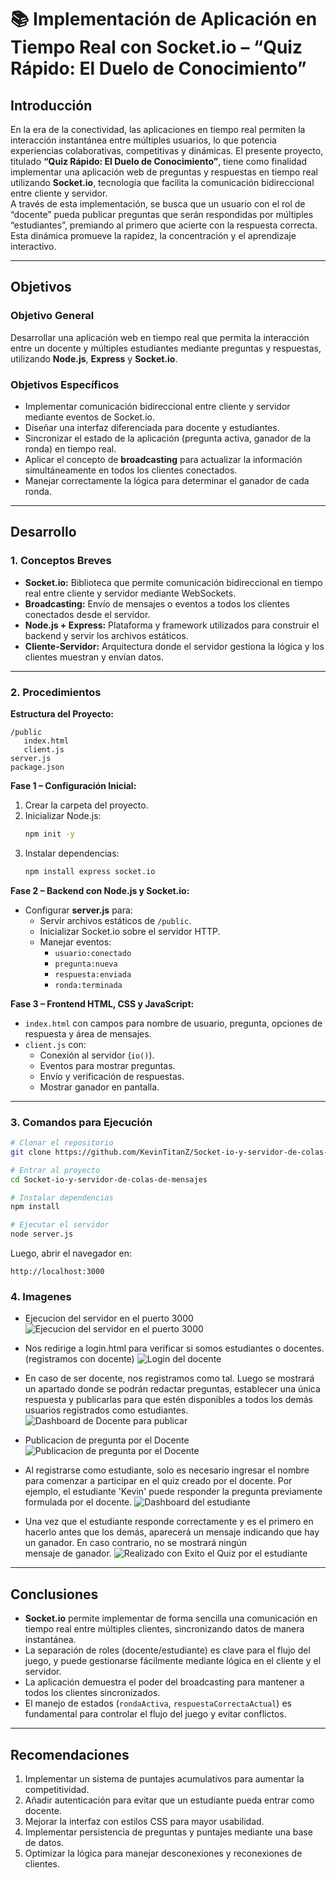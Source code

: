 # 📚 Implementación de Aplicación en Tiempo Real con Socket.io – “Quiz Rápido: El Duelo de Conocimiento”

## **Introducción**
En la era de la conectividad, las aplicaciones en tiempo real permiten la interacción instantánea entre múltiples usuarios, lo que potencia experiencias colaborativas, competitivas y dinámicas. El presente proyecto, titulado **“Quiz Rápido: El Duelo de Conocimiento”**, tiene como finalidad implementar una aplicación web de preguntas y respuestas en tiempo real utilizando **Socket.io**, tecnología que facilita la comunicación bidireccional entre cliente y servidor.  
A través de esta implementación, se busca que un usuario con el rol de “docente” pueda publicar preguntas que serán respondidas por múltiples “estudiantes”, premiando al primero que acierte con la respuesta correcta. Esta dinámica promueve la rapidez, la concentración y el aprendizaje interactivo.

---

## **Objetivos**
### **Objetivo General**
Desarrollar una aplicación web en tiempo real que permita la interacción entre un docente y múltiples estudiantes mediante preguntas y respuestas, utilizando **Node.js**, **Express** y **Socket.io**.

### **Objetivos Específicos**
- Implementar comunicación bidireccional entre cliente y servidor mediante eventos de Socket.io.
- Diseñar una interfaz diferenciada para docente y estudiantes.
- Sincronizar el estado de la aplicación (pregunta activa, ganador de la ronda) en tiempo real.
- Aplicar el concepto de **broadcasting** para actualizar la información simultáneamente en todos los clientes conectados.
- Manejar correctamente la lógica para determinar el ganador de cada ronda.

---

## **Desarrollo**

### **1. Conceptos Breves**
- **Socket.io:** Biblioteca que permite comunicación bidireccional en tiempo real entre cliente y servidor mediante WebSockets.
- **Broadcasting:** Envío de mensajes o eventos a todos los clientes conectados desde el servidor.
- **Node.js + Express:** Plataforma y framework utilizados para construir el backend y servir los archivos estáticos.
- **Cliente-Servidor:** Arquitectura donde el servidor gestiona la lógica y los clientes muestran y envían datos.

---

### **2. Procedimientos**
**Estructura del Proyecto:**
```
/public
   index.html
   client.js
server.js
package.json
```

**Fase 1 – Configuración Inicial:**
1. Crear la carpeta del proyecto.
2. Inicializar Node.js:
   ```bash
   npm init -y
   ```
3. Instalar dependencias:
   ```bash
   npm install express socket.io
   ```

**Fase 2 – Backend con Node.js y Socket.io:**
- Configurar **server.js** para:
  - Servir archivos estáticos de `/public`.
  - Inicializar Socket.io sobre el servidor HTTP.
  - Manejar eventos:
    - `usuario:conectado`
    - `pregunta:nueva`
    - `respuesta:enviada`
    - `ronda:terminada`

**Fase 3 – Frontend HTML, CSS y JavaScript:**
- `index.html` con campos para nombre de usuario, pregunta, opciones de respuesta y área de mensajes.
- `client.js` con:
  - Conexión al servidor (`io()`).
  - Eventos para mostrar preguntas.
  - Envío y verificación de respuestas.
  - Mostrar ganador en pantalla.

---

### **3. Comandos para Ejecución**
```bash
# Clonar el repositorio
git clone https://github.com/KevinTitanZ/Socket-io-y-servidor-de-colas-de-mensajes.git

# Entrar al proyecto
cd Socket-io-y-servidor-de-colas-de-mensajes

# Instalar dependencias
npm install

# Ejecutar el servidor
node server.js
```
Luego, abrir el navegador en:  
```
http://localhost:3000
```

### **4. Imagenes**

- Ejecucion del servidor en el puerto 3000
![Ejecucion del servidor en el puerto 3000](/imagenes/ejecucionServer.jpg)

- Nos redirige a login.html para verificar si somos estudiantes o docentes. (registramos con docente)
![Login del docente](/imagenes/loginQuizDocente.jpg)

- En caso de ser docente, nos registramos como tal. Luego se mostrará un apartado donde se podrán redactar preguntas, establecer una única respuesta y publicarlas para que estén disponibles a todos los demás usuarios registrados como estudiantes.
![Dashboard de Docente para publicar](/imagenes/dashboardDocente.jpg)

- Publicacion de pregunta por el Docente
![Publicacion de pregunta por el Docente](/imagenes/publicacionPreguntaDocente.jpg)

- Al registrarse como estudiante, solo es necesario ingresar el nombre para comenzar a participar en el quiz creado por el docente. Por ejemplo, el estudiante 'Kevin' puede responder la pregunta previamente formulada por el docente.
![Dashboard del estudiante](/imagenes/dashboardQuizEstudiante.jpg)

- Una vez que el estudiante responde correctamente y es el primero en hacerlo antes que los demás, aparecerá un mensaje indicando que hay un ganador. En caso contrario, no se mostrará ningún mensaje de ganador.
![Realizado con Exito el Quiz por el estudiante](/imagenes/quizCompletadoEstudiante.jpg)

---

## **Conclusiones**
- **Socket.io** permite implementar de forma sencilla una comunicación en tiempo real entre múltiples clientes, sincronizando datos de manera instantánea.
- La separación de roles (docente/estudiante) es clave para el flujo del juego, y puede gestionarse fácilmente mediante lógica en el cliente y el servidor.
- La aplicación demuestra el poder del broadcasting para mantener a todos los clientes sincronizados.
- El manejo de estados (`rondaActiva`, `respuestaCorrectaActual`) es fundamental para controlar el flujo del juego y evitar conflictos.

---

## **Recomendaciones**
1. Implementar un sistema de puntajes acumulativos para aumentar la competitividad.
2. Añadir autenticación para evitar que un estudiante pueda entrar como docente.
3. Mejorar la interfaz con estilos CSS para mayor usabilidad.
4. Implementar persistencia de preguntas y puntajes mediante una base de datos.
5. Optimizar la lógica para manejar desconexiones y reconexiones de clientes.
